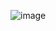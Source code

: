 ![image](https://user-images.githubusercontent.com/81345344/132052672-5eda4175-f683-43ef-93a2-de6a47d9f268.png)

